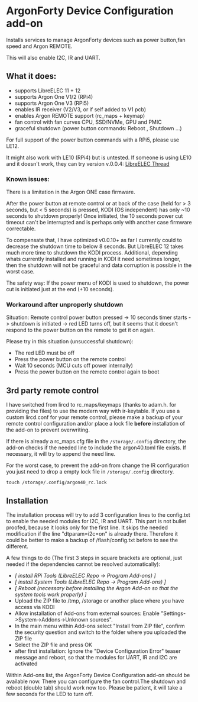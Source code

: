 # ArgonForty Device Configuration add-on

Installs services to manage ArgonForty devices such as power button,fan speed and Argon REMOTE.

This will also enable I2C, IR and UART.

## What it does:
- supports LibreELEC 11 + 12
- supports Argon One V1/2 (RPi4)
- supports Argon One V3 (RPi5)
- enables IR receiver (V2/V3, or if self added to V1 pcb)
- enables Argon REMOTE support (rc_maps + keymap)
- fan control with fan curves CPU, SSD/NVMe, GPU and PMIC
- graceful shutdown (power button commands: Reboot , Shutdown ...)

For full support of the power button commands with a RPi5, please use LE12.

It might also work with LE10 (RPi4) but is untested. If someone is using LE10 and it doesn't work, they can try version v.0.0.4: [LibreELEC Thread](https://forum.libreelec.tv/thread/27360-rpi4b-argon-one-case-shutdown/?postID=182477#post182477)

### Known issues:

There is a limitation in the Argon ONE case firmware.

After the power button at remote control or at back of the case (held for > 3 seconds, but < 5 seconds) is pressed, KODI (OS independent) has only ~10 seconds to shutdown properly! Once initiated, the 10 seconds power cut timeout can't be interrupted and is perhaps only with another case firmware correctable.

To compensate that, I have optimized v0.0.10+ as far I currently could to decrease the shutdown time to below 8 seconds. But LibreELEC 12 takes much more time to shutdown the KODI process. Additional, depending whats currently installed and running in KODI it need sometimes longer, then the shutdown will not be graceful and data corruption is possible in the worst case.

The safety way: If the power menu of KODI is used to shutdown, the power cut is initiated just at the end (+10 seconds).

### Workaround after unproperly shutdown

Situation: Remote control power button pressed → 10 seconds timer starts -> shutdown is initiated → red LED turns off, but it seems that it doesn't respond to the power button on the remote to get it on again.

Please try in this situation (unsuccessful shutdown):

- The red LED must be off
- Press the power button on the remote control
- Wait 10 seconds (MCU cuts off power internally)
- Press the power button on the remote control again to boot

## 3rd party remote control
I have switched from lircd to rc_maps/keymaps (thanks to adam.h. for providing the files) to use the modern way with ir-keytable. If you use a custom lircd.conf for your remote control, please make a backup of your remote control configuration and/or place a lock file **before** installation of the add-on to prevent overwriting.

If there is already a rc_maps.cfg file in the ```/storage/.config``` directory, the add-on checks if the needed line to include the argon40.toml file exists. If necessary, it will try to append the need line.

For the worst case, to prevent the add-on from change the IR configuration you just need to drop a empty lock file in ```/storage/.config``` directory.
```
touch /storage/.config/argon40_rc.lock
```

## Installation
The installation process will try to add 3 configuration lines to the config.txt to enable the needed modules for I2C, IR and UART. This part is not bullet proofed, because it looks only for the first line. It skips the needed modification if the line "dtparam=i2c=on" is already there. Therefore it could be better to make a backup of /flash/config.txt before to see the different.

A few things to do (The first 3 steps in square brackets are optional, just needed if the dependencies cannot be resolved automatically):

- *[ install RPi Tools (LibreELEC Repo -> Program Add-ons) ]*
- *[ install System Tools (LibreELEC Repo -> Program Add-ons) ]*
- *[ Reboot (necessary before installing the Argon Add-on so that the system tools work properly) ]*
- Upload the ZIP file to /tmp, /storage or another place where you have access via KODI
- Allow installation of Add-ons from external sources:
Enable "Settings->System->Addons->Unknown sources".
- In the main menu within Add-ons select "Install from ZIP file", confirm the security question and switch to the folder where you uploaded the ZIP file
- Select the ZIP file and press OK
- after first installation: Ignore the "Device Configuration Error" teaser message and reboot, so that the modules for UART, IR and I2C are activated

Within Add-ons list, the ArgonForty Device Configuration add-on should be available now. There you can configure the fan control.The shutdown and reboot (double tab) should work now too. Please be patient, it will take a few seconds for the LED to turn off.
